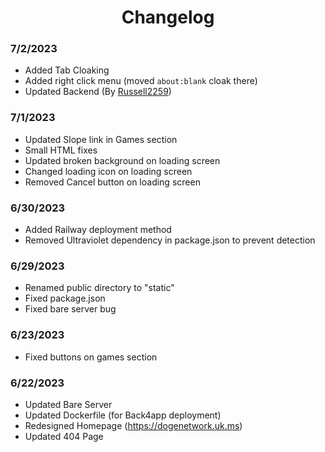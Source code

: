 <div align='center'>
  
# Changelog
</div>

### 7/2/2023
- Added Tab Cloaking
- Added right click menu (moved `about:blank` cloak there)
- Updated Backend (By <a href="https://github.com/Russell2259">Russell2259</a>)
### 7/1/2023
- Updated Slope link in Games section
- Small HTML fixes
- Updated broken background on loading screen
- Changed loading icon on loading screen
- Removed Cancel button on loading screen
### 6/30/2023
- Added Railway deployment method
- Removed Ultraviolet dependency in package.json to prevent detection
### 6/29/2023
- Renamed public directory to "static"
- Fixed package.json
- Fixed bare server bug
### 6/23/2023
- Fixed buttons on games section
### 6/22/2023
- Updated Bare Server
- Updated Dockerfile (for Back4app deployment)
- Redesigned Homepage (https://dogenetwork.uk.ms)
- Updated 404 Page
